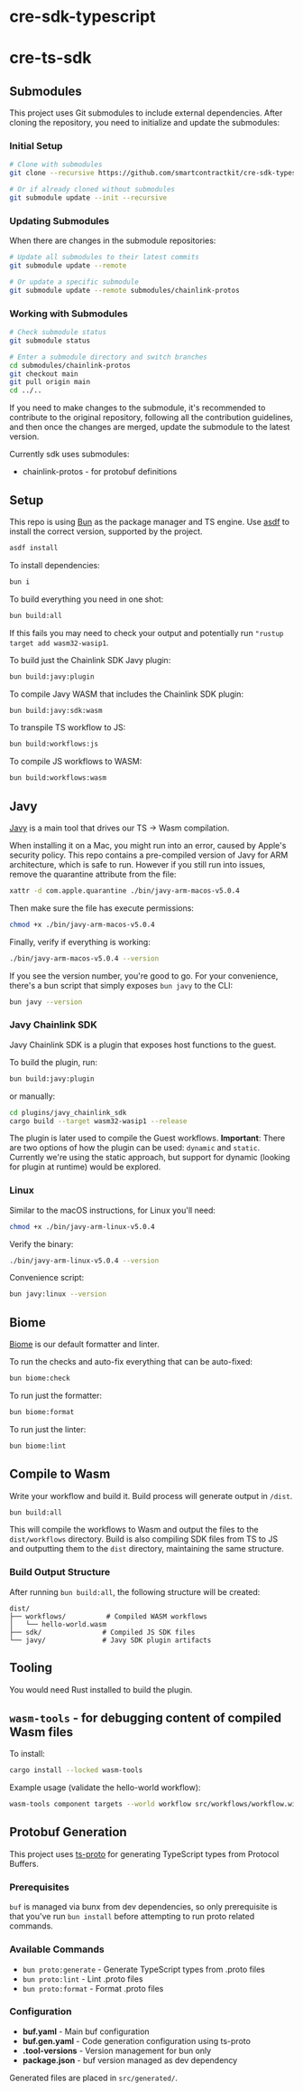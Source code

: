 # cre-sdk-typescript

# cre-ts-sdk

## Submodules

This project uses Git submodules to include external dependencies. After cloning the repository, you need to initialize and update the submodules:

### Initial Setup

```zsh
# Clone with submodules
git clone --recursive https://github.com/smartcontractkit/cre-sdk-typescript

# Or if already cloned without submodules
git submodule update --init --recursive
```

### Updating Submodules

When there are changes in the submodule repositories:

```zsh
# Update all submodules to their latest commits
git submodule update --remote

# Or update a specific submodule
git submodule update --remote submodules/chainlink-protos
```

### Working with Submodules

```zsh
# Check submodule status
git submodule status

# Enter a submodule directory and switch branches
cd submodules/chainlink-protos
git checkout main
git pull origin main
cd ../..
```

If you need to make changes to the submodule, it's recommended to contribute to the original repository, following all the contribution guidelines, and then once the changes are merged, update the submodule to the latest version.

Currently sdk uses submodules:

- chainlink-protos - for protobuf definitions

## Setup

This repo is using [Bun](https://bun.sh/) as the package manager and TS engine.
Use [asdf](https://asdf-vm.com/) to install the correct version, supported by the project.

```bash
asdf install
```

To install dependencies:

```zsh
bun i
```

To build everything you need in one shot:

```zsh
bun build:all
```

If this fails you may need to check your output and potentially run `"rustup target add wasm32-wasip1`.  

To build just the Chainlink SDK Javy plugin:

```zsh
bun build:javy:plugin
```

To compile Javy WASM that includes the Chainlink SDK plugin:

```zsh
bun build:javy:sdk:wasm
```

To transpile TS workflow to JS:

```zsh
bun build:workflows:js
```

To compile JS workflows to WASM:

```zsh
bun build:workflows:wasm
```

## Javy

[Javy](https://github.com/bytecodealliance/javy) is a main tool that drives our TS -> Wasm compilation.

When installing it on a Mac, you might run into an error, caused by Apple's security policy. This repo contains a pre-compiled version of Javy for ARM architecture,
which is safe to run. However if you still run into issues, remove the quarantine attribute from the file:

```zsh
xattr -d com.apple.quarantine ./bin/javy-arm-macos-v5.0.4
```

Then make sure the file has execute permissions:

```zsh
chmod +x ./bin/javy-arm-macos-v5.0.4
```

Finally, verify if everything is working:

```zsh
./bin/javy-arm-macos-v5.0.4 --version
```

If you see the version number, you're good to go.
For your convenience, there's a bun script that simply exposes `bun javy` to the CLI:

```zsh
bun javy --version
```

### Javy Chainlink SDK

Javy Chainlink SDK is a plugin that exposes host functions to the guest.

To build the plugin, run:

```zsh
bun build:javy:plugin
```

or manually:

```zsh
cd plugins/javy_chainlink_sdk
cargo build --target wasm32-wasip1 --release
```

The plugin is later used to compile the Guest workflows.
**Important**: There are two options of how the plugin can be used: `dynamic` and `static`.
Currently we're using the static approach, but support for dynamic (looking for plugin at runtime) would be explored.

### Linux

Similar to the macOS instructions, for Linux you'll need:

```zsh
chmod +x ./bin/javy-arm-linux-v5.0.4
```

Verify the binary:

```zsh
./bin/javy-arm-linux-v5.0.4 --version
```

Convenience script:

```zsh
bun javy:linux --version
```

## Biome

[Biome](https://github.com/biomejs/biome) is our default formatter and linter.

To run the checks and auto-fix everything that can be auto-fixed:

```zsh
bun biome:check
```

To run just the formatter:

```zsh
bun biome:format
```

To run just the linter:

```zsh
bun biome:lint
```

## Compile to Wasm

Write your workflow and build it. Build process will generate output in `/dist`.

```zsh
bun build:all
```

This will compile the workflows to Wasm and output the files to the `dist/workflows` directory.
Build is also compiling SDK files from TS to JS and outputting them to the `dist` directory, maintaining the same structure.

### Build Output Structure

After running `bun build:all`, the following structure will be created:

```
dist/
├── workflows/          # Compiled WASM workflows
│   └── hello-world.wasm
├── sdk/               # Compiled JS SDK files
└── javy/              # Javy SDK plugin artifacts
```

## Tooling

You would need Rust installed to build the plugin.

## `wasm-tools` - for debugging content of compiled Wasm files

To install:

```zsh
cargo install --locked wasm-tools
```

Example usage (validate the hello-world workflow):

```zsh
wasm-tools component targets --world workflow src/workflows/workflow.wit dist/workflows/hello-world.wasm
```

## Protobuf Generation

This project uses [ts-proto](https://github.com/stephenh/ts-proto) for generating TypeScript types from Protocol Buffers.

### Prerequisites

`buf` is managed via bunx from dev dependencies, so only prerequisite is that you've run `bun install` before attempting to run proto related commands.

### Available Commands

- `bun proto:generate` - Generate TypeScript types from .proto files
- `bun proto:lint` - Lint .proto files
- `bun proto:format` - Format .proto files

### Configuration

- **buf.yaml** - Main buf configuration
- **buf.gen.yaml** - Code generation configuration using ts-proto
- **.tool-versions** - Version management for bun only
- **package.json** - buf version managed as dev dependency

Generated files are placed in `src/generated/`.
